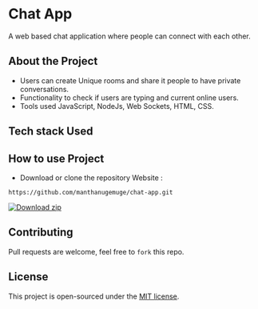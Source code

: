 # Chat App

A web based chat application where people can connect with each other.


## About the Project
* Users can create Unique rooms and share it people to have private conversations.
* Functionality to check if users are typing and current online users.
* Tools used JavaScript, NodeJs, Web Sockets, HTML, CSS.

## Tech stack Used


## How to use Project
- Download or clone the repository Website : 
```
https://github.com/manthanugemuge/chat-app.git
```

[![Download zip](https://custom-icon-badges.herokuapp.com/badge/-Download-navy?style=for-the-badge&logo=download&logoColor=white "Download zip")](https://github.com/manthanugemuge/chat-app/archive/refs/heads/main.zip) 

## Contributing
Pull requests are welcome, feel free to ```fork``` this repo.

## License
This project is open-sourced under the [MIT license]().
